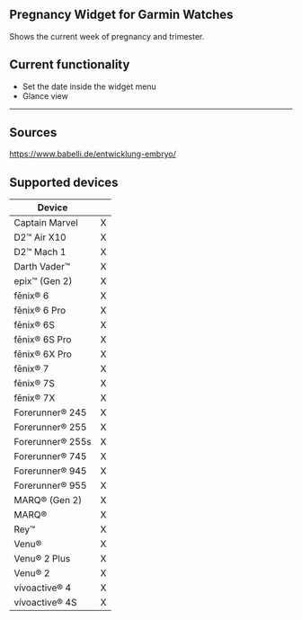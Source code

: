 ## Pregnancy Widget for Garmin Watches

Shows the current week of pregnancy and trimester.


## Current functionality

- Set the date inside the widget menu
- Glance view

---------
## Sources

https://www.babelli.de/entwicklung-embryo/



## Supported devices

<table>
  <thead>
    <tr>
      <th>Device</th>
      <th></th>
    </tr>
  </thead>
  <tbody>
    <tr>
      <td>Captain Marvel</td>
      <td>X</td>
    </tr>
    <tr>
      <td>D2™ Air X10</td>
      <td>X</td>
    </tr>
    <tr>
      <td>D2™ Mach 1</td>
      <td>X</td>
    </tr>
    <tr>
      <td>Darth Vader™</td>
      <td>X</td>
    </tr>
    <tr>
      <td>epix™ (Gen 2)</td>
      <td>X</td>
    </tr>
    <tr>
      <td>fēnix® 6</td>
      <td>X</td>
    </tr>
    <tr>
      <td>fēnix® 6 Pro</td>
      <td>X</td>
    </tr>
    <tr>
      <td>fēnix® 6S</td>
      <td>X</td>
    </tr>
    <tr>
      <td>fēnix® 6S Pro</td>
      <td>X</td>
    </tr>
    <tr>
      <td>fēnix® 6X Pro</td>
      <td>X</td>
    </tr>
    <tr>
      <td>fēnix® 7</td>
      <td>X</td>
    </tr>
    <tr>
      <td>fēnix® 7S</td>
      <td>X</td>
    </tr>
    <tr>
      <td>fēnix® 7X</td>
      <td>X</td>
    </tr>
    <tr>
      <td>Forerunner® 245</td>
      <td>X</td>
    </tr>
    <tr>
      <td>Forerunner® 255</td>
      <td>X</td>
    </tr>
    <tr>
      <td>Forerunner® 255s</td>
      <td>X</td>
    </tr>
    <tr>
      <td>Forerunner® 745</td>
      <td>X</td>
    </tr>
    <tr>
      <td>Forerunner® 945</td>
      <td>X</td>
    </tr>
    <tr>
      <td>Forerunner® 955</td>
      <td>X</td>
    </tr>
    <tr>
      <td>MARQ® (Gen 2)</td>
      <td>X</td>
    </tr>
    <tr>
      <td>MARQ®</td>
      <td>X</td>
    </tr>
    <tr>
      <td>Rey™</td>
      <td>X</td>
    </tr>
    <tr>
      <td>Venu®</td>
      <td>X</td>
    </tr>
    <tr>
      <td>Venu® 2 Plus</td>
      <td>X</td>
    </tr>
    <tr>
      <td>Venu® 2</td>
      <td>X</td>
    </tr>
    <tr>
      <td>vívoactive® 4</td>
      <td>X</td>
    </tr>
    <tr>
      <td>vívoactive® 4S</td>
      <td>X</td>
    </tr>
  </tbody>
</table>

